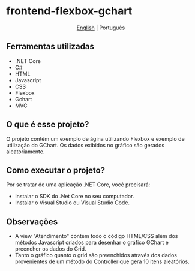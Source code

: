 # frontend-flexbox-gchart

<p align="center">
	<a href="https://github.com/samlatavares/frontend-flexbox-gchart/blob/master/README.md">English</a> | <span>Português</span>
</p>

## Ferramentas utilizadas
- .NET Core
- C#
- HTML
- Javascript
- CSS
- Flexbox
- Gchart
- MVC

## O que é esse projeto?
O projeto contém um exemplo de ágina utilizando Flexbox e exemplo de utilização do GChart. Os dados exibidos no gráfico são gerados aleatoriamente.

## Como executar o projeto?
Por se tratar de uma aplicação .NET Core, você precisará:
- Instalar o SDK do .Net Core no seu computador.
- Instalar o Visual Studio ou Visual Studio Code.

## Observações
- A view "Atendimento" contém todo o código HTML/CSS além dos métodos Javascript criados para desenhar o gráfico GChart e preencher os dados do Grid.
- Tanto o gráfico quanto o grid são preenchidos através dos dados provenientes de um método do Controller que gera 10 itens aleatórios.